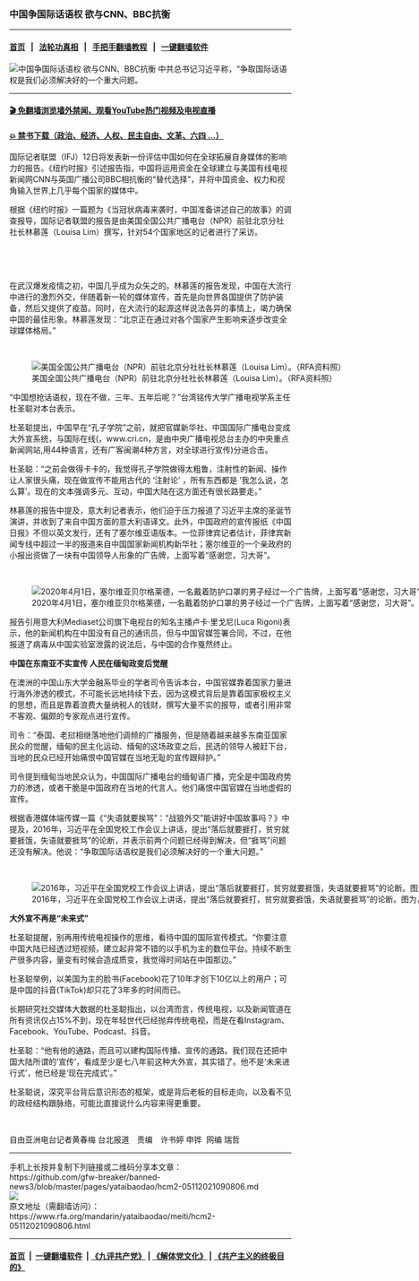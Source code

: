 ### 中国争国际话语权  欲与CNN、BBC抗衡
------------------------

#### [首页](https://github.com/gfw-breaker/banned-news3/blob/master/README.md) &nbsp;&nbsp;|&nbsp;&nbsp; [法轮功真相](https://github.com/begood0513/basic/blob/master/README.md)  &nbsp;&nbsp;|&nbsp;&nbsp; [手把手翻墙教程](https://github.com/gfw-breaker/guides/wiki)  &nbsp;&nbsp;|&nbsp;&nbsp; [一键翻墙软件](https://github.com/gfw-breaker/nogfw/blob/master/README.md)  



<div id="headerimg">
 <img alt="中国争国际话语权  欲与CNN、BBC抗衡" src="https://www.rfa.org/mandarin/yataibaodao/meiti/hcm2-05112021090806.html/@@images/0c3e2ffc-5b3e-400d-87e6-90b6bae8f5dc.jpeg" title="中国争国际话语权  欲与CNN、BBC抗衡"/>
 <span class="lead_image_caption">
  中共总书记习近平称，“争取国际话语权是我们必须解决好的一个重大问题。
 </span>
 <!-- zoomattribute -->
</div>

<hr/>


#### [ 🎬  免翻墙浏览墙外禁闻、观看YouTube热门视频及电视直播](https://github.com/gfw-breaker/HelloWorld)

#### [ 💥  禁书下载（政治、经济、人权、民主自由、文革、六四 ...）](https://github.com/gfw-breaker/books/blob/master/README.md)

<div id="storytext">
 <p>
  国际记者联盟（IFJ）12日将发表新一份评估中国如何在全球拓展自身媒体的影响力的报告。《纽约时报》引述报告指，中国将运用资金在全球建立与美国有线电视新闻网CNN与英国广播公司BBC相抗衡的“替代选择”，并将中国资金、权力和视角输入世界上几乎每个国家的媒体中。
 </p>
 <p>
  根据《纽约时报》一篇题为《当冠状病毒来袭时，中国准备讲述自己的故事》的调查报导，国际记者联盟的报告是由美国全国公共广播电台（NPR）前驻北京分社社长林慕莲（Louisa Lim）撰写，针对54个国家地区的记者进行了采访。
 </p>
 <p>
  <br/>
 </p>
 <p>
  <br/>
 </p>
 <p>
  在武汉爆发疫情之初，中国几乎成为众矢之的。林慕莲的报告发现，中国在大流行中进行的激烈外交，伴随着新一轮的媒体宣传，首先是向世界各国提供了防护装备，然后又提供了疫苗。同时，在大流行的起源这样说法各异的事情上，竭力确保中国的最佳形象。林慕莲发现：“北京正在通过对各个国家产生影响来逐步改变全球媒体格局。”
 </p>
 <p>
  <br/>
 </p>
 <p>
  <figure class="image-richtext image-inline captioned" style="width:841px;">
   <img alt="美国全国公共广播电台（NPR）前驻北京分社社长林慕莲（Louisa Lim）。（RFA资料照）" src="https://www.rfa.org/mandarin/yataibaodao/meiti/hcm2-05112021090806.html/image.jpg/@@images/a6cb628c-57f7-4222-b447-970bb5c6d757.jpeg" title="image.jpg"/>
   <figcaption class="image-caption">
    美国全国公共广播电台（NPR）前驻北京分社社长林慕莲（Louisa Lim）。（RFA资料照）
   </figcaption>
   <small>
   </small>
  </figure>
 </p>
 <p>
  “中国想抢话语权，现在不做，三年、五年后呢？”台湾铭传大学广播电视学系主任杜圣聪对本台表示。
 </p>
 <p>
  杜圣聪提出，中国早在“孔子学院”之前，就把官媒新华社、中国国际广播电台变成大外宣系统，与国际在线(，www.cri.cn，是由中央广播电视总台主办的中央重点新闻网站,用44种语言，还有广客闽潮4种方言，对全球进行宣传)分进合击。
 </p>
 <p>
  杜圣聪：“之前会做得卡卡的，我觉得孔子学院做得太粗鲁，注射性的新闻、操作让人家很头痛，现在做宣传不能用古代的 ‘注射论’ ，所有东西都是 ‘我怎么说，怎么算’。现在的文本强调多元、互动，中国大陆在这方面还有很长路要走。”
 </p>
 <p>
  林慕莲的报告中提及，意大利记者表示，他们迫于压力报道了习近平主席的圣诞节演讲，并收到了来自中国方面的意大利语译文。此外，中国政府的宣传报纸《中国日报》不但以英文发行，还有了塞尔维亚语版本。一位菲律宾记者估计，菲律宾新闻专线中超过一半的报道来自中国国家新闻机构新华社；塞尔维亚的一个亲政府的小报出资做了一块有中国领导人形象的广告牌，上面写着“感谢您，习大哥”。
 </p>
 <p>
  <br/>
 </p>
 <p>
  <figure class="image-richtext image-inline captioned" style="width:1500px;">
   <img alt="2020年4月1日，塞尔维亚贝尔格莱德，一名戴着防护口罩的男子经过一个广告牌，上面写着“感谢您，习大哥”。（路透社）" src="https://www.rfa.org/mandarin/yataibaodao/meiti/hcm2-05112021090806.html/2020-04-13t000000z_66341446_rc2e3g9r10f4_rtrmadp_3_health-coronavirus-china-diplomacy.jpg/@@images/beb21b0a-5072-462d-8760-7ccc4bac5c70.jpeg" title="2020-04-13T000000Z_66341446_RC2E3G9R10F4_RTRMADP_3_HEALTH-CORONAVIRUS-CHINA-DIPLOMACY.jpg"/>
   <figcaption class="image-caption">
    2020年4月1日，塞尔维亚贝尔格莱德，一名戴着防护口罩的男子经过一个广告牌，上面写着“感谢您，习大哥”。（路透社）
   </figcaption>
   <small>
   </small>
  </figure>
 </p>
 <p>
  报告引用意大利Mediaset公司旗下电视台的知名主播卢卡·里戈尼(Luca Rigoni)表示，他的新闻机构在中国没有自己的通讯员，但与中国官媒签署合同，不过，在他报道了病毒从中国实验室泄露的说法后，与中国的合作戛然终止。
 </p>
 <p>
  <strong>
   中国在东南亚不实宣传 人民在缅甸政变后觉醒
  </strong>
 </p>
 <p>
  在澳洲的中国山东大学金融系毕业的学者司令告诉本台，中国官媒靠着国家力量进行海外渗透的模式，不可能长远地持续下去，因为这模式背后是靠着国家极权主义的思想，而且是靠着浪费大量纳税人的钱财，撰写大量不实的报导，或者引用非常不客观、偏颇的专家观点进行宣传。
 </p>
 <p>
  司令：“泰国、老挝相继落地他们调频的广播服务，但是随着越来越多东南亚国家民众的觉醒，缅甸的民主化运动、缅甸的这场政变之后，民选的领导人被赶下台，当地的民众已经开始痛恨中国官媒在当地无耻的宣传跟辩护。”
 </p>
 <p>
  司令提到缅甸当地民众认为，中国国际广播电台的缅甸语广播，完全是中国政府势力的渗透，或者干脆是中国政府在当地的代言人。他们痛恨中国官媒在当地虚假的宣传。
 </p>
 <p>
  根据香港媒体端传媒一篇《“失语就要挨骂”：“战狼外交”能讲好中国故事吗？》中提及，2016年，习近平在全国党校工作会议上讲话，提出“落后就要捱打，贫穷就要捱饿，失语就要捱骂”的论断，并表示前两个问题已经得到解决，但“捱骂”问题还没有解决。他说：“争取国际话语权是我们必须解决好的一个重大问题。”
 </p>
 <p>
  <br/>
 </p>
 <p>
  <figure class="image-richtext image-inline captioned" style="width:1500px;">
   <img alt="2016年，习近平在全国党校工作会议上讲话，提出“落后就要捱打，贫穷就要捱饿，失语就要捱骂”的论断。图为，2018年11月6日，中国外交部副部长乐玉成率团在瑞士日内瓦出席联合国人权理事会第三轮国别人权审查。" src="https://www.rfa.org/mandarin/yataibaodao/meiti/hcm2-05112021090806.html/000_1al885.jpg/@@images/f7f5ebff-d9b4-46dd-b6bd-412941302eff.jpeg" title="000_1AL885.jpg"/>
   <figcaption class="image-caption">
    2016年，习近平在全国党校工作会议上讲话，提出“落后就要捱打，贫穷就要捱饿，失语就要捱骂”的论断。图为，2018年11月6日，中国外交部副部长乐玉成率团在瑞士日内瓦出席联合国人权理事会第三轮国别人权审查。
   </figcaption>
   <small>
   </small>
  </figure>
 </p>
 <p>
  <strong>
   大外宣不再是“未来式”
  </strong>
 </p>
 <p>
  杜圣聪提醒，别再用传统电视操作的思维，看待中国的国际宣传模式。“你要注意中国大陆已经透过短视频，建立起非常不错的以手机为主的数位平台。持续不断生产很多内容，量变有时候会造成质变，我觉得时间站在中国那边。”
 </p>
 <p>
  杜圣聪举例，以美国为主的脸书(Facebook)花了10年才创下10亿以上的用户；可是中国的抖音(TikTok)却只花了3年多的时间而已。
 </p>
 <p>
  长期研究社交媒体大数据的杜圣聪指出，以台湾而言，传统电视，以及新闻管道在所有资讯仅占15%不到，现在年轻世代已经抛弃传统电视，而是在看Instagram、Facebook、YouTube、Podcast、抖音。
 </p>
 <p>
  杜圣聪：“他有他的通路，而且可以建构国际传播、宣传的通路。我们现在还把中国大陆所谓的‘宣传’，看成至少是七八年前这种大外宣，其实错了。他不是‘未来进行式’，他已经是‘现在完成式’。”
 </p>
 <p>
  杜圣聪说，深究平台背后意识形态的框架，或是背后老板的目标走向，以及看不见的政经结构跟脉络，可能比直接说什么内容来得更重要。
 </p>
 <p>
  <br/>
 </p>
 <p>
  自由亚洲电台记者黄春梅 台北报道　责编　许书婷 申铧  网编 瑞哲
 </p>
</div>

<hr/>
手机上长按并复制下列链接或二维码分享本文章：<br/>
https://github.com/gfw-breaker/banned-news3/blob/master/pages/yataibaodao/hcm2-05112021090806.md <br/>
<a href='https://github.com/gfw-breaker/banned-news3/blob/master/pages/yataibaodao/hcm2-05112021090806.md'><img src='https://github.com/gfw-breaker/banned-news3/blob/master/pages/yataibaodao/hcm2-05112021090806.md.png'/></a> <br/>
原文地址（需翻墙访问）：https://www.rfa.org/mandarin/yataibaodao/meiti/hcm2-05112021090806.html


------------------------
#### [首页](https://github.com/gfw-breaker/banned-news3/blob/master/README.md) &nbsp;|&nbsp; [一键翻墙软件](https://github.com/gfw-breaker/nogfw/blob/master/README.md) &nbsp;| [《九评共产党》](https://github.com/gfw-breaker/9ping.md/blob/master/README.md#九评之一评共产党是什么) | [《解体党文化》](https://github.com/gfw-breaker/jtdwh.md/blob/master/README.md) | [《共产主义的终极目的》](https://github.com/gfw-breaker/gczydzjmd.md/blob/master/README.md)


<img src='http://gfw-breaker.win/banned-news3/pages/yataibaodao/hcm2-05112021090806.md' width='0px' height='0px'/>